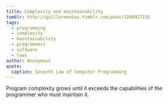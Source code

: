 ```yaml
---
title: Complexity and maintainability
tumblr: http://guillermonkey.tumblr.com/post/3290927192
tags:
  - programming
  - complexity
  - maintainability
  - programmers
  - software
  - laws
author: Anonymous
quote:
  caption: Seventh Law of Computer Programming
---
```


Program complexity grows until it exceeds the capabilities of the programmer who must maintain it.
